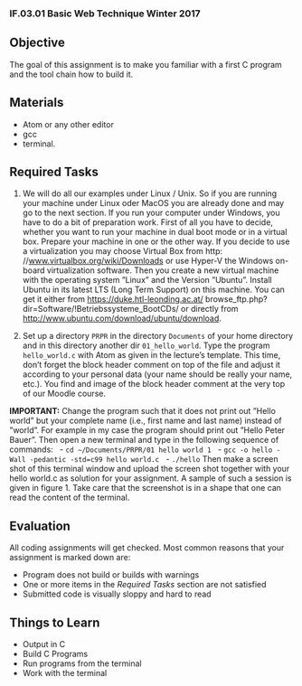 ### IF.03.01 Basic Web Technique Winter 2017

## Objective
The goal of this assignment is to make you familiar with a first C program and the tool chain how to build it.

## Materials

- Atom or any other editor
- gcc
- terminal.

## Required Tasks
1. We will do all our examples under Linux / Unix. So if you are running your machine under Linux oder MacOS you are already done and may go to the next section.
If you run your computer under Windows, you have to do a bit of preparation work. First of all you have to decide, whether you want to run your machine in dual boot mode or in a virtual box. Prepare your machine in one or the other way. If you decide to use a virtualization you may choose Virtual Box from http: //www.virtualbox.org/wiki/Downloads or use Hyper-V the Windows on-board virtualization software.
Then you create a new virtual machine with the operating system ”Linux” and the Version ”Ubuntu”. Install Ubuntu in its latest LTS (Long Term Support) on this machine. You can get it either from https://duke.htl-leonding.ac.at/ browse_ftp.php?dir=Software/!Betriebssysteme_BootCDs/ or directly from http://www.ubuntu.com/download/ubuntu/download.

2. Set up a directory `PRPR` in the directory `Documents` of your home directory and in this directory another dir `01_hello_world`. Type the program `hello_world.c` with Atom as given in the lecture’s template. This time, don’t forget the block header comment on top of the file and adjust it according to your personal data (your name should be really your name, etc.). You find and image of the block header comment at the very top of our Moodle course.

**IMPORTANT:** Change the program such that it does not print out ”Hello world” but your complete name (i.e., first name and last name) instead of ”world”. For example in my case the program should print out ”Hello Peter Bauer”.
Then open a new terminal and type in the following sequence of commands:
   - `cd ∼/Documents/PRPR/01 hello world 1`
   - `gcc -o hello -Wall -pedantic -std=c99 hello world.c`
   - `./hello`
Then make a screen shot of this terminal window and upload the screen shot together with your hello world.c as solution for your assignment. A sample of such a session is given in figure 1. Take care that the screenshot is in a shape that one can read the content of the terminal.

## Evaluation
All coding assignments will get checked. Most common reasons that your assignment is marked down are:

- Program does not build or builds with warnings
- One or more items in the *Required Tasks* section are not satisfied
- Submitted code is visually sloppy and hard to read

## Things to Learn
- Output in C
- Build C Programs
- Run programs from the terminal
- Work with the terminal

